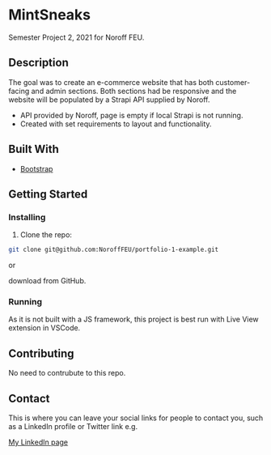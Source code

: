 # MintSneaks
Semester Project 2, 2021 for Noroff FEU.

## Description

The goal was to create an e-commerce website that has both customer-facing and admin sections. Both sections had be responsive and the website will be populated by a Strapi API supplied by Noroff.

- API provided by Noroff, page is empty if local Strapi is not running.
- Created with set requirements to layout and functionality.

## Built With

- [Bootstrap](https://getbootstrap.com)

## Getting Started

### Installing

1. Clone the repo:

```bash
git clone git@github.com:NoroffFEU/portfolio-1-example.git
```

or 

download from GitHub.

### Running

As it is not built with a JS framework, this project is best run with Live View extension in VSCode.

## Contributing

No need to contrubute to this repo.

## Contact

This is where you can leave your social links for people to contact you, such as a LinkedIn profile or Twitter link e.g.

[My LinkedIn page](https://www.linkedin.com/in/magnus-fagerli-386128b3/)
